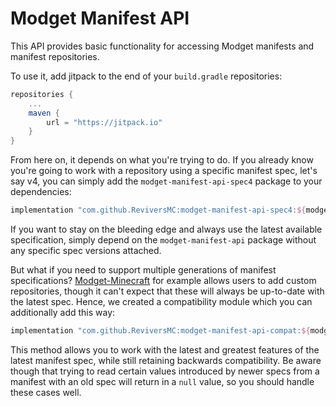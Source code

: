# Modget Manifest API

This API provides basic functionality for accessing Modget manifests and manifest repositories.

To use it, add jitpack to the end of your `build.gradle` repositories:
```gradle
repositories {
    ...
    maven {
        url = "https://jitpack.io"
    }
}
```

From here on, it depends on what you're trying to do. If you already know you're going to work with a repository using a specific manifest spec, let's say v4, you can simply add the `modget-manifest-api-spec4` package to your dependencies:

```gradle
implementation "com.github.ReviversMC:modget-manifest-api-spec4:${modget_manifest_api_version}"
```

If you want to stay on the bleeding edge and always use the latest available specification, simply depend on the `modget-manifest-api` package without any specific spec versions attached.

But what if you need to support multiple generations of manifest specifications? [Modget-Minecraft]() for example allows users to add custom repositories, though it can't expect that these will always be up-to-date with the latest spec. Hence, we created a compatibility module which you can additionally add this way:
```gradle
implementation "com.github.ReviversMC:modget-manifest-api-compat:${modget_manifest_api_version}"
```

This method allows you to work with the latest and greatest features of the latest manifest spec, while still retaining backwards compatibility. Be aware though that trying to read certain values introduced by newer specs from a manifest with an old spec will return in a `null` value, so you should handle these cases well.

